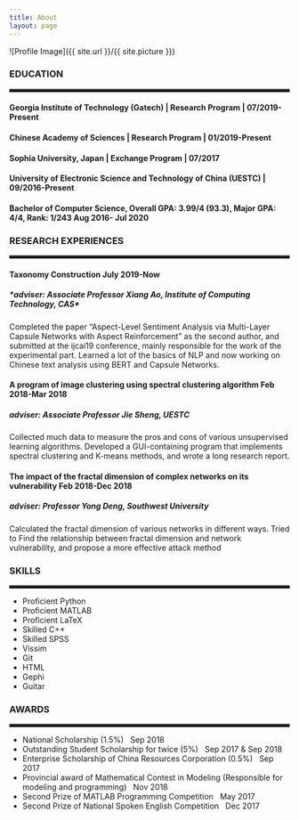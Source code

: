 ```yaml
---
title: About
layout: page
---
```

![Profile Image]({{ site.url }}/{{ site.picture }})

<h3>EDUCATION</h3>
<hr style="height:3px;border:none;border-top:3px ridge black;" />

<h4>Georgia Institute of Technology (Gatech) | Research Program | 07/2019-Present<h4>
<h4>Chinese Academy of Sciences | Research Program | 01/2019-Present<h4>
<h4>Sophia University, Japan | Exchange Program | 07/2017<h4>
<h4>University of Electronic Science and Technology of China (UESTC) | 09/2016-Present<h4>
<p>Bachelor of Computer Science, Overall GPA: 3.99/4 (93.3), Major GPA: 4/4, Rank: 1/243 Aug 2016- Jul 2020</p>
	

<h3>RESEARCH EXPERIENCES</h3>
<hr style="height:3px;border:none;border-top:3px ridge black;" />

<h4>Taxonomy Construction  July 2019-Now</h4>
<h5>*adviser: Associate Professor Xiang Ao, Institute of Computing Technology, CAS*</h5>
<p>Completed the paper “Aspect-Level Sentiment Analysis via Multi-Layer Capsule Networks with Aspect Reinforcement” as the
second author, and submitted at the ijcai19 conference, mainly responsible for the work of the experimental part.
Learned a lot of the basics of NLP and now working on Chinese text analysis using BERT and Capsule Networks.</p>
<h4>A program of image clustering using spectral clustering algorithm Feb 2018-Mar 2018</h4>
<h5>adviser: Associate Professor Jie Sheng, UESTC</h5>
<p>Collected much data to measure the pros and cons of various unsupervised learning algorithms.
Developed a GUI-containing program that implements spectral clustering and K-means methods, and wrote a long research report.</p>
<h4>The impact of the fractal dimension of complex networks on its vulnerability Feb 2018-Dec 2018</h4>
<h5>adviser: Professor Yong Deng, Southwest University</h5>
<p>Calculated the fractal dimension of various networks in different ways.
Tried to Find the relationship between fractal dimension and network vulnerability, and propose a more effective attack method</p>

<h3>SKILLS</h3>
<hr style="height:3px;border:none;border-top:3px ridge black;" />

<ul class="skill-list">
	<li>Proficient Python</li>
	<li>Proficient MATLAB</li>
	<li>Proficient LaTeX</li>
	<li>Skilled C++</li>
	<li>Skilled SPSS</li>
	<li>Vissim</li>
	<li>Git</li>
	<li>HTML</li>
	<li>Gephi</li>
	<li>Guitar</li>
</ul>

<h3>AWARDS</h3>
<hr style="height:3px;border:none;border-top:3px ridge black;" />

<ul>
	<li>National Scholarship (1.5%) &nbsp;   Sep 2018</li>
	<li>Outstanding Student Scholarship for twice (5%) &nbsp;   Sep 2017 & Sep 2018</li>
	<li>Enterprise Scholarship of China Resources Corporation (0.5%) &nbsp;   Sep 2017</li>
	<li>Provincial award of Mathematical Contest in Modeling (Responsible for modeling and programming) &nbsp;   Nov 2018</li>
	<li>Second Prize of MATLAB Programming Competition  &nbsp;  May 2017</li>
	<li>Second Prize of National Spoken English Competition  &nbsp;  Dec 2017</li>
</ul>
